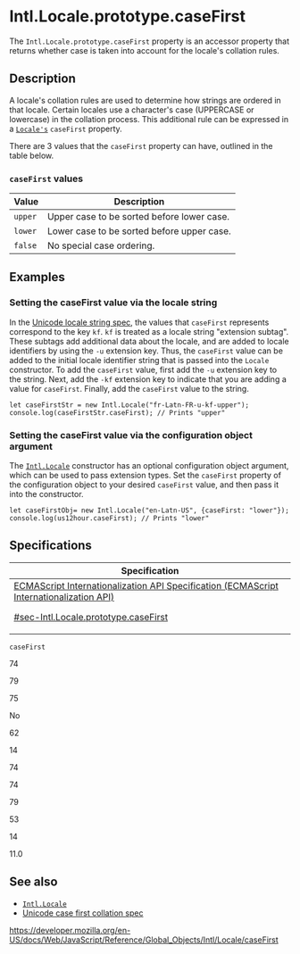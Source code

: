 # Intl.Locale.prototype.caseFirst

The `Intl.Locale.prototype.caseFirst` property is an accessor property that returns whether case is taken into account for the locale's collation rules.

## Description

A locale's collation rules are used to determine how strings are ordered in that locale. Certain locales use a character's case (UPPERCASE or lowercase) in the collation process. This additional rule can be expressed in a [`Locale's`](../locale) `caseFirst` property.

There are 3 values that the `caseFirst` property can have, outlined in the table below.

### `caseFirst` values

<table>
<thead>
<tr class="header">
<th>Value</th>
<th>Description</th>
</tr>
</thead>
<tbody>
<tr class="odd">
<td>
<code>upper</code>
</td>
<td>Upper case to be sorted before lower case.</td>
</tr>
<tr class="even">
<td>
<code>lower</code>
</td>
<td>Lower case to be sorted before upper case.</td>
</tr>
<tr class="odd">
<td>
<code>false</code>
</td>
<td>No special case ordering.</td>
</tr>
</tbody>
</table>

## Examples

### Setting the caseFirst value via the locale string

In the [Unicode locale string spec](https://www.unicode.org/reports/tr35/), the values that `caseFirst` represents correspond to the key `kf`. `kf` is treated as a locale string "extension subtag". These subtags add additional data about the locale, and are added to locale identifiers by using the `-u` extension key. Thus, the `caseFirst` value can be added to the initial locale identifier string that is passed into the `Locale` constructor. To add the `caseFirst` value, first add the `-u` extension key to the string. Next, add the `-kf` extension key to indicate that you are adding a value for `caseFirst`. Finally, add the `caseFirst` value to the string.

    let caseFirstStr = new Intl.Locale("fr-Latn-FR-u-kf-upper");
    console.log(caseFirstStr.caseFirst); // Prints "upper"

### Setting the caseFirst value via the configuration object argument

The [`Intl.Locale`](locale) constructor has an optional configuration object argument, which can be used to pass extension types. Set the `caseFirst` property of the configuration object to your desired `caseFirst` value, and then pass it into the constructor.

    let caseFirstObj= new Intl.Locale("en-Latn-US", {caseFirst: "lower"});
    console.log(us12hour.caseFirst); // Prints "lower"

## Specifications

<table>
<thead>
<tr class="header">
<th>Specification</th>
</tr>
</thead>
<tbody>
<tr class="odd">
<td>
<a href="https://tc39.es/ecma402/#sec-Intl.Locale.prototype.caseFirst">ECMAScript Internationalization API Specification (ECMAScript Internationalization API) 
<br/>

<span class="small">#sec-Intl.Locale.prototype.caseFirst</span>
</a>
</td>
</tr>
</tbody>
</table>

`caseFirst`

74

79

75

No

62

14

74

74

79

53

14

11.0

## See also

-   [`Intl.Locale`](../locale)
-   [Unicode case first collation spec](https://github.com/unicode-org/cldr/blob/master/common/bcp47/collation.xml#L49)

<a href="https://developer.mozilla.org/en-US/docs/Web/JavaScript/Reference/Global_Objects/Intl/Locale/caseFirst" class="_attribution-link">https://developer.mozilla.org/en-US/docs/Web/JavaScript/Reference/Global_Objects/Intl/Locale/caseFirst</a>
